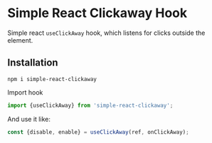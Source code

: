 # Simple React Clickaway Hook

Simple react `useClickAway` hook, which listens for clicks outside the element.

## Installation

```
npm i simple-react-clickaway
```

Import hook

```js
import {useClickAway} from 'simple-react-clickaway';
```

And use it like:

```js
const {disable, enable} = useClickAway(ref, onClickAway);
```
